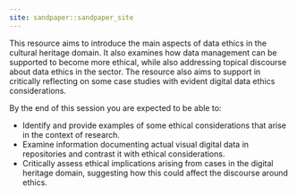 ```yaml
---
site: sandpaper::sandpaper_site
---
```

This resource aims to introduce the main aspects of data ethics in the cultural heritage domain. It also examines how data management can be supported to become more ethical, while also addressing topical discourse about data ethics in the sector. The resource also aims to support in critically reflecting on some case studies with evident digital data ethics considerations.
 
By the end of this session you are expected to be able to:
 
- Identify and provide examples of some ethical considerations that arise in the context of research.
- Examine information documenting actual visual digital data in repositories and contrast it with ethical considerations.
- Critically assess ethical implications arising from cases in the digital heritage domain, suggesting how this could affect the discourse around ethics.

 
